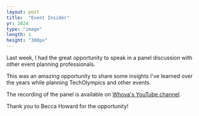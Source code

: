 ```yaml
---
layout: post
title:  "Event Insider"
yr: 2024
type: "image"
length: 1
height: "300px"
---
```


Last week, I had the great opportunity to speak in a panel discussion with other event planning professionals. 

<!--more-->

This was an amazing opportunity to share some insights I've learned over the years while planning TechOlympics and other events.

The recording of the panel is available on [Whova's YouTube channel](https://www.youtube.com/watch?v=ZvTPi8WAtIE).


Thank you to Becca Howard for the opportunity!